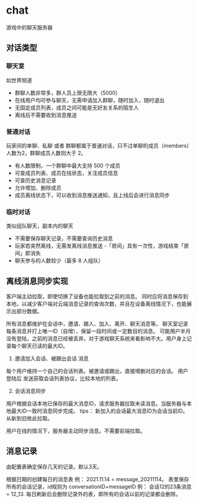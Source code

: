 # chat

游戏中的聊天服务器

## 对话类型

### 聊天室 

如世界频道

- 群聊人数非常多，群人员上限无限大（5000）
- 在线用户均可参与聊天，无需申请加入群聊，随时加入，随时退出
- 无固定成员列表，成员之间可能是无好友关系的陌生人
- 离线后不需要收到消息推送

### 普通对话

玩家间的单聊、私聊 或者 群聊都属于普通对话，只不过单聊的成员（members）人数为2，群聊成员人数则大于 2。

- 有人数限制，一个群聊中最大支持 500 个成员
- 可查成员列表、成员在线状态，关注成员信息
- 可查历史消息记录
- 允许增加、删除成员
- 成员离线状态下，可以收到消息推送通知，且上线后会进行消息同步


### 临时对话

类似组队聊天，副本内的聊天

- 不需要保存聊天记录，不需要查询历史消息
- 玩家若突然离线，无需发离线消息推送
-「房间」具有一次性，游戏结束「房间」即消失
- 聊天参与的人数较少（最多 8 人组队）


## 离线消息同步实现

客户端主动拉取，即使切换了设备也能拉取到之前的消息。
同时应将消息保存到本地，以减少客户端对云端消息记录的查询次数，并且在设备离线情况下，也能展示出部分数据。

所有消息都维护在会话中，邀请、踢人、加入、离开、聊天消息等。
聊天室记录每条消息并打上唯一ID（自增），保留一段时间或一定数目的消息。
可能用户半月没有登陆，之前的消息已经被丢弃，对于游戏聊天系统来看影响不大。用户身上记录每个聊天已读的最大ID。

1. 邀请加入会话、被踢出会话 消息

每个用户维持一个自己的会话列表。被邀请或踢出，直接增删对应的会话。
用户登陆后 发送获取会话列表协议，比较本地的列表。
       
2. 会话消息同步

用户根据会话本地已保存的最大消息ID，请求服务器拉取未读消息。当服务器与本地最大ID一致时消息同步完成。
tips： 新加入的会话最大消息ID为会话当前ID。从新到旧依此拉取。

用户在线的情况下，服务器主动同步消息。不需要前端拉取。


## 消息记录

由配置表确定保存几天的记录。默认3天。

根据日期的创建每日的消息表 例： 2021.11.14 = message_20211114。
表里保存所有的会话记录，id规则为 conversationID+messageID 例： 会话12的23条消息 = 12_13.
每日刷新后会删除记录外的表，即所有的会话以前的记录都会删除。